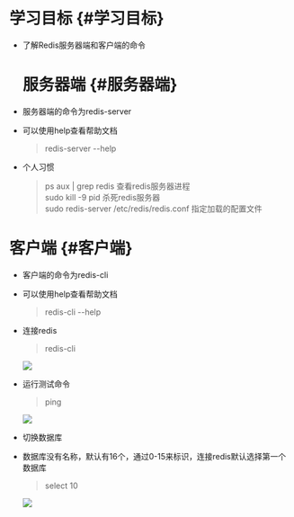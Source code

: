 # 学习目标 {#学习目标}

* 了解Redis服务器端和客户端的命令

  # 服务器端 {#服务器端}

* 服务器端的命令为redis-server

* 可以使用help查看帮助⽂档

  > redis-server --help

* 个人习惯
  > ps aux \| grep redis 查看redis服务器进程  
  > sudo kill -9 pid 杀死redis服务器  
  > sudo redis-server /etc/redis/redis.conf 指定加载的配置文件

# 客户端 {#客户端}

* 客户端的命令为redis-cli
* 可以使用help查看帮助⽂档
  > redis-cli --help
* 连接redis

  > redis-cli

  ![](/assets/连接redis.png)

* 运行测试命令

  > ping

  ![](/assets/redis测试连接.png)

* 切换数据库

* 数据库没有名称，默认有16个，通过0-15来标识，连接redis默认选择第一个数据库

  > select 10

  ![](/assets/redis选择数据库.png)



